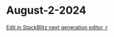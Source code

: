 # August-2-2024

[Edit in StackBlitz next generation editor ⚡️](https://stackblitz.com/~/github.com/jc26-tankhitter/August-2-2024)